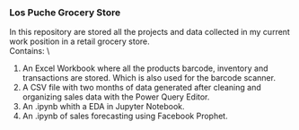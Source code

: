 ### Los Puche Grocery Store
In this repository are stored all the projects and data collected in my current work position in a retail grocery store. \
Contains: \
1) An Excel Workbook where all the products barcode, inventory and transactions are stored. Which is also used for the barcode scanner. 
2) A CSV file with two months of data generated after cleaning and organizing sales data with the Power Query Editor. 
3) An .ipynb whith a EDA in Jupyter Notebook. 
4) An .ipynb of sales forecasting using Facebook Prophet. 
